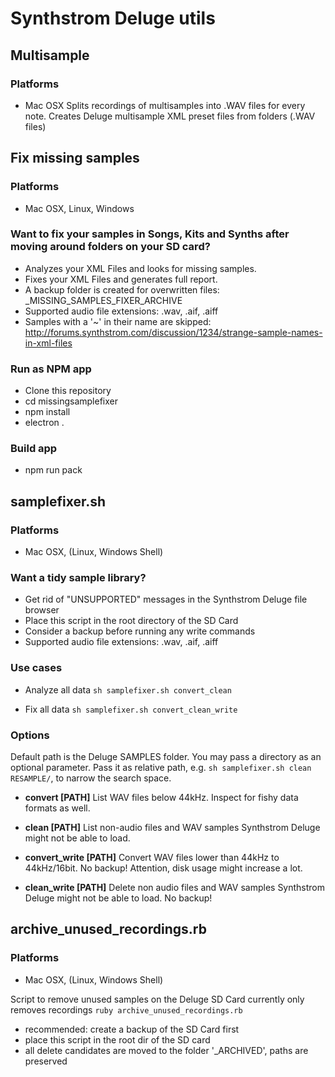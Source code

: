 
# Synthstrom Deluge utils

## Multisample
### Platforms
- Mac OSX
Splits recordings of multisamples into .WAV files for every note.
Creates Deluge multisample XML preset files from folders (.WAV files)

## Fix missing samples
### Platforms
- Mac OSX, Linux, Windows 
### Want to fix your samples in Songs, Kits and Synths after moving around folders on your SD card? 
- Analyzes your XML Files and looks for missing samples. 
- Fixes your XML Files and generates full report. 
- A backup folder is created for overwritten files: _MISSING_SAMPLES_FIXER_ARCHIVE
- Supported audio file extensions: .wav, .aif, .aiff
- Samples with a '~' in their name are skipped: http://forums.synthstrom.com/discussion/1234/strange-sample-names-in-xml-files
  
### Run as NPM app
- Clone this repository
- cd missingsamplefixer
- npm install
- electron .
### Build app
- npm run pack

## samplefixer.sh

### Platforms
- Mac OSX, (Linux, Windows Shell)

### Want a tidy sample library? 
- Get rid of "UNSUPPORTED" messages in the Synthstrom Deluge file browser
- Place this script in the root directory of the SD Card
- Consider a backup before running any write commands
- Supported audio file extensions: .wav, .aif, .aiff

### Use cases
- Analyze all data 
`sh samplefixer.sh convert_clean`

- Fix all data
`sh samplefixer.sh convert_clean_write`

### Options

Default path is the Deluge SAMPLES folder. You may pass a directory as an optional parameter. Pass it as relative path, e.g. `sh samplefixer.sh clean RESAMPLE/`, to narrow the search space. 

- **convert [PATH]**
List WAV files below 44kHz. Inspect for fishy data formats as well.

- **clean [PATH]**
List non-audio files and WAV samples Synthstrom Deluge might not be able to load.

- **convert_write [PATH]**
Convert WAV files lower than 44kHz to 44kHz/16bit. No backup! Attention, disk usage might increase a lot.

- **clean_write [PATH]**
Delete non audio files and WAV samples Synthstrom Deluge might not be able to load. No backup!



## archive_unused_recordings.rb

### Platforms
- Mac OSX, (Linux, Windows Shell)

Script to remove unused samples on the Deluge SD Card
currently only removes recordings
`ruby archive_unused_recordings.rb`
- recommended: create a backup of the SD Card first
- place this script in the root dir of the SD card
- all delete candidates are moved to the folder '_ARCHIVED', paths are preserved 


